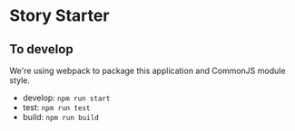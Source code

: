 # Story Starter

## To develop

We're using webpack to package this application and CommonJS module style.

 - develop: `npm run start`
 - test: `npm run test`
 - build: `npm run build`
